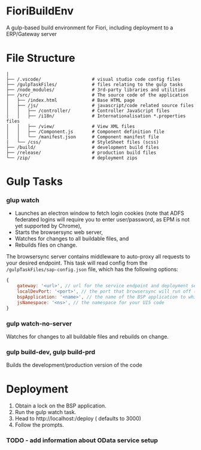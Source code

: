 # FioriBuildEnv
A gulp-based build environment for Fiori, including deployment to a ERP/Gateway server

# File Structure

```
|
├── /.vscode/                   # visual studio code config files
├── /gulpTaskFiles/             # files relating to the gulp tasks
├── /node_modules/              # 3rd-party libraries and utilities
├── /src/                       # The source code of the application
│   ├── /index.html             # Base HTML page
│   ├── /js/                    # javascript/code related source files
│   │   ├── /controller/        # Controller JavaScript files
│   │   ├── /i18n/              # Internationalisation *.properties files
│   │   ├── /view/              # View XML files
│   │   ├── /Component.js       # Component definition file
│   │   └── /manifest.json      # Component manifest file
|   └── /css/                   # StyleSheet files (scss)
├── /build/                     # development build files
├── /release/                   # production build files
└── /zip/                       # deployment zips
```

# Gulp Tasks

### glup watch

- Launches an electron window to fetch login cookies (note that ADFS federated logins will require you to enter user/password, as EPM is not yet supported by Chrome),
- Starts the browsersync web server,
- Watches for changes to all buildable files, and
- Rebuilds files on change.

The browsersync server contains middleware to auto-proxy all requests to your desired endpoint.
This task will read config from the `/gulpTaskFiles/sap-config.json` file, which has the following options:

```JavaScript
{
    gateway: '<url>', // url for the service endpoint and deployment server : '<scheme>://<host>:<port>'
    localDevPort: '<port>', // the port that browsersync will run off (defaults to 3000)
    bspApplication: '<name>', // the name of the BSP application to which the auto deployment script will deploy to
    jsNamespace: '<ns>', // the namespace for your UI5 code 
}
```

### gulp watch-no-server

Watches for changes to all buildable files and rebuilds on change.

### gulp build-dev, gulp build-prd

Builds the development/production version of the code

# Deployment

1. Obtain a lock on the BSP application.
2. Run the gulp watch task.
3. Head to http://localhost:<localDevPort>/deploy (<localDevPort> defaults to 3000)
4. Follow the prompts.


### TODO - add information about OData service setup
